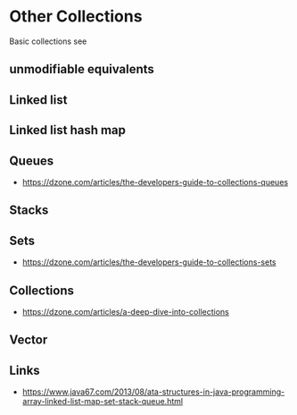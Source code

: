 # Other Collections

Basic collections see

## unmodifiable equivalents

## Linked list

## Linked list hash map

## Queues

- https://dzone.com/articles/the-developers-guide-to-collections-queues


## Stacks


## Sets

- https://dzone.com/articles/the-developers-guide-to-collections-sets


## Collections

- https://dzone.com/articles/a-deep-dive-into-collections

## Vector

## Links

- https://www.java67.com/2013/08/ata-structures-in-java-programming-array-linked-list-map-set-stack-queue.html
